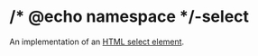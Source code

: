 # /* @echo namespace */-select

An implementation of an [HTML select element](https://developer.mozilla.org/en-US/docs/Web/HTML/Element/select).
